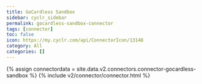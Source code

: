 ```yaml
---
title: GoCardless Sandbox
sidebar: cyclr_sidebar
permalink: gocardless-sandbox-connector
tags: [connector]
toc: false
icon: https://my.cyclr.com/api/ConnectorIcon/13148
category: All
categories: []
---
```

{% assign connectordata = site.data.v2.connectors.connector-gocardless-sandbox %}
{% include v2/connector/connector.html %}	